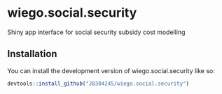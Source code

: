
# wiego.social.security

<!-- badges: start -->
<!-- badges: end -->

Shiny app interface for social security subsidy cost modelling

## Installation

You can install the development version of wiego.social.security like so:

``` r
devtools::install_github("JB304245/wiego.social.security")
```

